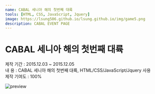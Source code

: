 ```yaml
---
name: CABAL 세니아 해의 첫번째 대륙
tools: [HTML, CSS, JavaScript, Jquery]
image: https://lsung506.github.io/lsung.github.io/img/game5.png
description: CABAL EVENT PAGE
---
```


# CABAL 세니아 해의 첫번째 대륙

제작 기간 : 2015.12.03 ~ 2015.12.05<br/>
내 용 : CABAL 세니아 해의 첫번째 대륙, HTML/CSS/JavaScript/Jquery 사용<br/>
제작 기여도 : 100%

![preview](https://lsung506.github.io/lsung.github.io/img/game5.jpg)
